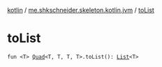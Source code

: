 [kotlin](../index.md) / [me.shkschneider.skeleton.kotlin.jvm](index.md) / [toList](./to-list.md)

# toList

`fun <T> `[`Quad`](-quad/index.md)`<T, T, T, T>.toList(): `[`List`](https://kotlinlang.org/api/latest/jvm/stdlib/kotlin.collections/-list/index.html)`<T>`